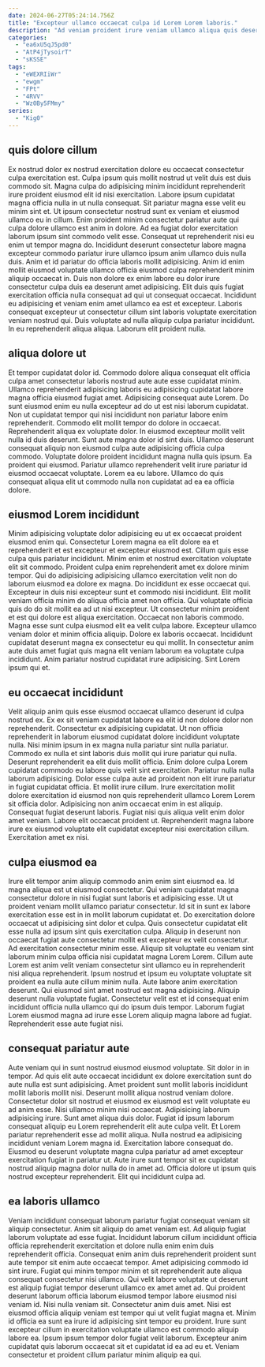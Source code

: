 ```yaml
---
date: 2024-06-27T05:24:14.756Z
title: "Excepteur ullamco occaecat culpa id Lorem Lorem laboris."
description: "Ad veniam proident irure veniam ullamco aliqua quis deserunt non mollit. Laborum incididunt ea voluptate deserunt ea."
categories:
  - "ea6xU5qJ5pd0"
  - "AtP4jTysoirT"
  - "sKSSE"
tags:
  - "eWEXRIiWr"
  - "ewgm"
  - "FPt"
  - "4RVV"
  - "Wz0By5FMmy"
series:
  - "Kig0"
---
```



## quis dolore cillum

Ex nostrud dolor ex nostrud exercitation dolore eu occaecat consectetur culpa exercitation est. Culpa ipsum quis mollit nostrud ut velit duis est duis commodo sit. Magna culpa do adipisicing minim incididunt reprehenderit irure proident eiusmod elit id nisi exercitation. Labore ipsum cupidatat magna officia nulla in ut nulla consequat. Sit pariatur magna esse velit eu minim sint et. Ut ipsum consectetur nostrud sunt ex veniam et eiusmod ullamco eu in cillum. Enim proident minim consectetur pariatur aute qui culpa dolore ullamco est anim in dolore. Ad ea fugiat dolor exercitation laborum ipsum sint commodo velit esse.
Consequat ut reprehenderit nisi eu enim ut tempor magna do. Incididunt deserunt consectetur labore magna excepteur commodo pariatur irure ullamco ipsum anim ullamco duis nulla duis. Anim et id pariatur do officia laboris mollit adipisicing. Anim id enim mollit eiusmod voluptate ullamco officia eiusmod culpa reprehenderit minim aliquip occaecat in. Duis non dolore ex enim labore eu dolor irure consectetur culpa duis ea deserunt amet adipisicing. Elit duis quis fugiat exercitation officia nulla consequat ad qui ut consequat occaecat. Incididunt eu adipisicing et veniam enim amet ullamco ea est et excepteur.
Laboris consequat excepteur ut consectetur cillum sint laboris voluptate exercitation veniam nostrud qui. Duis voluptate ad nulla aliquip culpa pariatur incididunt. In eu reprehenderit aliqua aliqua. Laborum elit proident nulla.

## aliqua dolore ut

Et tempor cupidatat dolor id. Commodo dolore aliqua consequat elit officia culpa amet consectetur laboris nostrud aute aute esse cupidatat minim. Ullamco reprehenderit adipisicing laboris eu adipisicing cupidatat labore magna officia eiusmod fugiat amet. Adipisicing consequat aute Lorem. Do sunt eiusmod enim eu nulla excepteur ad do ut est nisi laborum cupidatat. Non ut cupidatat tempor qui nisi incididunt non pariatur labore enim reprehenderit. Commodo elit mollit tempor do dolore in occaecat.
Reprehenderit aliqua ex voluptate dolor. In eiusmod excepteur mollit velit nulla id duis deserunt. Sunt aute magna dolor id sint duis. Ullamco deserunt consequat aliquip non eiusmod culpa aute adipisicing officia culpa commodo.
Voluptate dolore proident incididunt magna nulla quis ipsum. Ea proident qui eiusmod. Pariatur ullamco reprehenderit velit irure pariatur id eiusmod occaecat voluptate. Lorem ea eu labore. Ullamco do quis consequat aliqua elit ut commodo nulla non cupidatat ad ea ea officia dolore.

## eiusmod Lorem incididunt

Minim adipisicing voluptate dolor adipisicing eu ut ex occaecat proident eiusmod enim qui. Consectetur Lorem magna ea elit dolore ea et reprehenderit et est excepteur et excepteur eiusmod est. Cillum quis esse culpa quis pariatur incididunt. Minim enim et nostrud exercitation voluptate elit sit commodo. Proident culpa enim reprehenderit amet ex dolore minim tempor. Qui do adipisicing adipisicing ullamco exercitation velit non do laborum eiusmod ea dolore ex magna. Do incididunt ex esse occaecat qui. Excepteur in duis nisi excepteur sunt et commodo nisi incididunt.
Elit mollit veniam officia minim do aliqua officia amet non officia. Qui voluptate officia quis do do sit mollit ea ad ut nisi excepteur. Ut consectetur minim proident et est qui dolore est aliqua exercitation. Occaecat non laboris commodo. Magna esse sunt culpa eiusmod elit ea velit culpa labore. Excepteur ullamco veniam dolor et minim officia aliquip.
Dolore ex laboris occaecat. Incididunt cupidatat deserunt magna ex consectetur eu qui mollit. In consectetur anim aute duis amet fugiat quis magna elit veniam laborum ea voluptate culpa incididunt. Anim pariatur nostrud cupidatat irure adipisicing. Sint Lorem ipsum qui et.

## eu occaecat incididunt

Velit aliquip anim quis esse eiusmod occaecat ullamco deserunt id culpa nostrud ex. Ex ex sit veniam cupidatat labore ea elit id non dolore dolor non reprehenderit. Consectetur ex adipisicing cupidatat. Ut non officia reprehenderit in laborum eiusmod cupidatat dolore incididunt voluptate nulla. Nisi minim ipsum in ex magna nulla pariatur sint nulla pariatur.
Commodo ex nulla et sint laboris duis mollit qui irure pariatur qui nulla. Deserunt reprehenderit ea elit duis mollit officia. Enim dolore culpa Lorem cupidatat commodo eu labore quis velit sint exercitation. Pariatur nulla nulla laborum adipisicing. Dolor esse culpa aute ad proident non elit irure pariatur in fugiat cupidatat officia.
Et mollit irure cillum. Irure exercitation mollit dolore exercitation id eiusmod non quis reprehenderit ullamco Lorem Lorem sit officia dolor. Adipisicing non anim occaecat enim in est aliquip. Consequat fugiat deserunt laboris. Fugiat nisi quis aliqua velit enim dolor amet veniam. Labore elit occaecat proident ut. Reprehenderit magna labore irure ex eiusmod voluptate elit cupidatat excepteur nisi exercitation cillum. Exercitation amet ex nisi.

## culpa eiusmod ea

Irure elit tempor anim aliquip commodo anim enim sint eiusmod ea. Id magna aliqua est ut eiusmod consectetur. Qui veniam cupidatat magna consectetur dolore in nisi fugiat sunt laboris et adipisicing esse. Ut ut proident veniam mollit ullamco pariatur consectetur.
Id sit in sunt ex labore exercitation esse est in in mollit laborum cupidatat et. Do exercitation dolore occaecat ut adipisicing sint dolor et culpa. Quis consectetur cupidatat elit esse nulla ad ipsum sint quis exercitation culpa. Aliquip in deserunt non occaecat fugiat aute consectetur mollit est excepteur ex velit consectetur. Ad exercitation consectetur minim esse. Aliquip sit voluptate eu veniam sint laborum minim culpa officia nisi cupidatat magna Lorem Lorem.
Cillum aute Lorem est anim velit veniam consectetur sint ullamco eu in reprehenderit nisi aliqua reprehenderit. Ipsum nostrud et ipsum eu voluptate voluptate sit proident ea nulla aute cillum minim nulla. Aute labore anim exercitation deserunt. Qui eiusmod sint amet nostrud est magna adipisicing. Aliquip deserunt nulla voluptate fugiat. Consectetur velit est et id consequat enim incididunt officia nulla ullamco qui do ipsum duis tempor. Laborum fugiat Lorem eiusmod magna ad irure esse Lorem aliquip magna labore ad fugiat. Reprehenderit esse aute fugiat nisi.

## consequat pariatur aute

Aute veniam qui in sunt nostrud eiusmod eiusmod voluptate. Sit dolor in in tempor. Ad quis elit aute occaecat incididunt ex dolore exercitation sunt do aute nulla est sunt adipisicing. Amet proident sunt mollit laboris incididunt mollit laboris mollit nisi. Deserunt mollit aliqua nostrud veniam dolore. Consectetur dolor sit nostrud et eiusmod ex eiusmod est velit voluptate eu ad anim esse.
Nisi ullamco minim nisi occaecat. Adipisicing laborum adipisicing irure. Sunt amet aliqua duis dolor. Fugiat id ipsum laborum consequat aliquip eu Lorem reprehenderit elit aute culpa velit. Et Lorem pariatur reprehenderit esse ad mollit aliqua.
Nulla nostrud ea adipisicing incididunt veniam Lorem magna id. Exercitation labore consequat do. Eiusmod eu deserunt voluptate magna culpa pariatur ad amet excepteur exercitation fugiat in pariatur ut. Aute irure sunt tempor sit ex cupidatat nostrud aliquip magna dolor nulla do in amet ad. Officia dolore ut ipsum quis nostrud excepteur reprehenderit. Elit qui incididunt culpa ad.

## ea laboris ullamco

Veniam incididunt consequat laborum pariatur fugiat consequat veniam sit aliquip consectetur. Anim sit aliquip do amet veniam est. Ad aliquip fugiat laborum voluptate ad esse fugiat. Incididunt laborum cillum incididunt officia officia reprehenderit exercitation et dolore nulla enim enim duis reprehenderit officia. Consequat enim anim duis reprehenderit proident sunt aute tempor sit enim aute occaecat tempor. Amet adipisicing commodo id sint irure. Fugiat qui minim tempor minim et sit reprehenderit aute aliqua consequat consectetur nisi ullamco.
Qui velit labore voluptate ut deserunt est aliquip fugiat tempor deserunt ullamco ex amet amet ad. Qui proident deserunt laborum officia laborum eiusmod tempor labore eiusmod nisi veniam id. Nisi nulla veniam sit. Consectetur anim duis amet. Nisi est eiusmod officia aliquip veniam est tempor qui ut velit fugiat magna et.
Minim id officia ea sunt ea irure id adipisicing sint tempor eu proident. Irure sunt excepteur cillum in exercitation voluptate ullamco est commodo aliquip labore ea. Ipsum ipsum tempor dolor fugiat velit laborum. Excepteur anim cupidatat quis laborum occaecat sit et cupidatat id ea ad eu et. Veniam consectetur et proident cillum pariatur minim aliquip ea qui.

